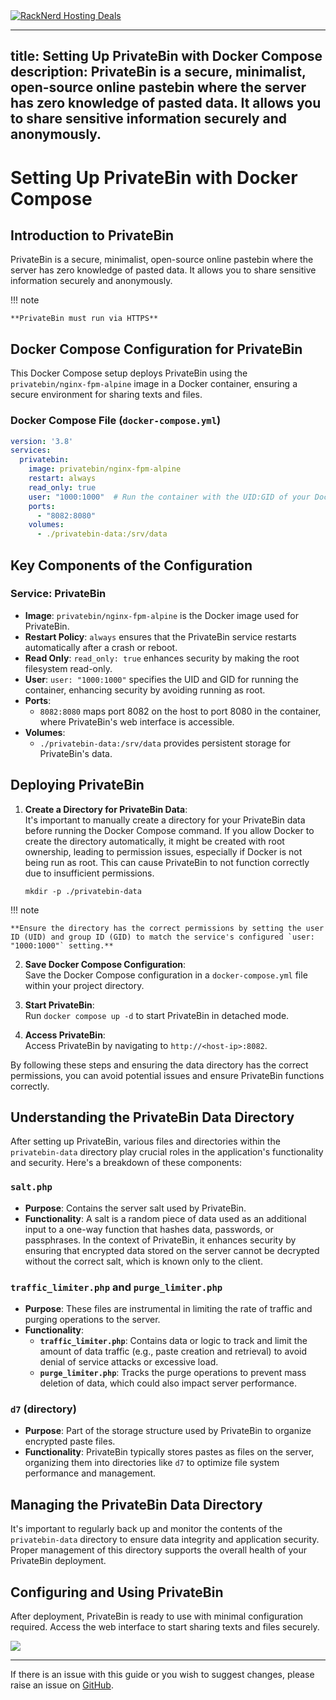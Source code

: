 <a href="https://my.racknerd.com/aff.php?aff=5792ref=techdox.nz" target="_blank">
    <img src="https://racknerd.com/banners/728x90.gif" alt="RackNerd Hosting Deals">
</a>

---
title: Setting Up PrivateBin with Docker Compose
description: PrivateBin is a secure, minimalist, open-source online pastebin where the server has zero knowledge of pasted data. It allows you to share sensitive information securely and anonymously.
---

# Setting Up PrivateBin with Docker Compose

## Introduction to PrivateBin

PrivateBin is a secure, minimalist, open-source online pastebin where the server has zero knowledge of pasted data. It allows you to share sensitive information securely and anonymously.

!!! note

    **PrivateBin must run via HTTPS**

## Docker Compose Configuration for PrivateBin

This Docker Compose setup deploys PrivateBin using the `privatebin/nginx-fpm-alpine` image in a Docker container, ensuring a secure environment for sharing texts and files.

### Docker Compose File (`docker-compose.yml`)

```yaml
version: '3.8'
services:
  privatebin:
    image: privatebin/nginx-fpm-alpine
    restart: always
    read_only: true
    user: "1000:1000"  # Run the container with the UID:GID of your Docker user
    ports:
      - "8082:8080"
    volumes:
      - ./privatebin-data:/srv/data
```

## Key Components of the Configuration

### Service: PrivateBin
- **Image**: `privatebin/nginx-fpm-alpine` is the Docker image used for PrivateBin.
- **Restart Policy**: `always` ensures that the PrivateBin service restarts automatically after a crash or reboot.
- **Read Only**: `read_only: true` enhances security by making the root filesystem read-only.
- **User**: `user: "1000:1000"` specifies the UID and GID for running the container, enhancing security by avoiding running as root.
- **Ports**: 
  - `8082:8080` maps port 8082 on the host to port 8080 in the container, where PrivateBin's web interface is accessible.
- **Volumes**: 
  - `./privatebin-data:/srv/data` provides persistent storage for PrivateBin's data.

## Deploying PrivateBin

1. **Create a Directory for PrivateBin Data**:  
   It's important to manually create a directory for your PrivateBin data before running the Docker Compose command. If you allow Docker to create the directory automatically, it might be created with root ownership, leading to permission issues, especially if Docker is not being run as root. This can cause PrivateBin to not function correctly due to insufficient permissions.
     ```shell
     mkdir -p ./privatebin-data
     ```
!!! note

    **Ensure the directory has the correct permissions by setting the user ID (UID) and group ID (GID) to match the service's configured `user: "1000:1000"` setting.**

2. **Save Docker Compose Configuration**:  
   Save the Docker Compose configuration in a `docker-compose.yml` file within your project directory.

3. **Start PrivateBin**:  
   Run `docker compose up -d` to start PrivateBin in detached mode.

4. **Access PrivateBin**:  
Access PrivateBin by navigating to `http://<host-ip>:8082`.

By following these steps and ensuring the data directory has the correct permissions, you can avoid potential issues and ensure PrivateBin functions correctly.

## Understanding the PrivateBin Data Directory

After setting up PrivateBin, various files and directories within the `privatebin-data` directory play crucial roles in the application's functionality and security. Here's a breakdown of these components:

### `salt.php`

- **Purpose**: Contains the server salt used by PrivateBin.
- **Functionality**: A salt is a random piece of data used as an additional input to a one-way function that hashes data, passwords, or passphrases. In the context of PrivateBin, it enhances security by ensuring that encrypted data stored on the server cannot be decrypted without the correct salt, which is known only to the client.

### `traffic_limiter.php` and `purge_limiter.php`

- **Purpose**: These files are instrumental in limiting the rate of traffic and purging operations to the server.
- **Functionality**:
  - **`traffic_limiter.php`**: Contains data or logic to track and limit the amount of data traffic (e.g., paste creation and retrieval) to avoid denial of service attacks or excessive load.
  - **`purge_limiter.php`**: Tracks the purge operations to prevent mass deletion of data, which could also impact server performance.

### `d7` (directory)

- **Purpose**: Part of the storage structure used by PrivateBin to organize encrypted paste files.
- **Functionality**: PrivateBin typically stores pastes as files on the server, organizing them into directories like `d7` to optimize file system performance and management.

## Managing the PrivateBin Data Directory

It's important to regularly back up and monitor the contents of the `privatebin-data` directory to ensure data integrity and application security. Proper management of this directory supports the overall health of your PrivateBin deployment.


## Configuring and Using PrivateBin

After deployment, PrivateBin is ready to use with minimal configuration required. Access the web interface to start sharing texts and files securely.


<a href="https://www.buymeacoffee.com/techdox"><img src="https://img.buymeacoffee.com/button-api/?text=Buy me a cup of tea&emoji=🍵&slug=techdox&button_colour=FFDD00&font_colour=000000&font_family=Cookie&outline_colour=000000&coffee_colour=ffffff" /></a>


---

If there is an issue with this guide or you wish to suggest changes, please raise an issue on [GitHub](https://github.com/Techdox/techdox-docs).
